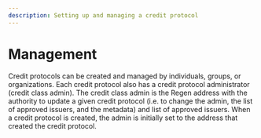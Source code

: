 ```yaml
---
description: Setting up and managing a credit protocol
---
```


# Management

Credit protocols can be created and managed by individuals, groups, or organizations. Each credit protocol also has a credit protocol administrator (credit class admin). The credit class admin is the Regen address with the authority to update a given credit protocol (i.e. to change the admin, the list of approved issuers, and the metadata) and list of approved issuers. When a credit protocol is created, the admin is initially set to the address that created the credit protocol.
